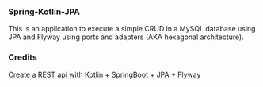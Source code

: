 ###  Spring-Kotlin-JPA
This is an application to execute a simple CRUD in a MySQL database using JPA and Flyway using ports and adapters (AKA hexagonal architecture).

### Credits
[Create a REST api with Kotlin + SpringBoot + JPA + Flyway](https://dev.to/grekz/tutorial-creating-a-rest-api-with-kotlin-springboot-jpa-flyway-15j5)